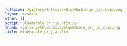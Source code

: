 ```yaml
---
fullsize: /gallery/fullsize/BlueMarble_pr_jja_clim.png
layout: example
other: []
script: BlueMarble_pr_jja_clim.py
thumb: /gallery/thumbnails/BlueMarble_pr_jja_clim.png
title: BlueMarble_pr_jja_clim

---
```

